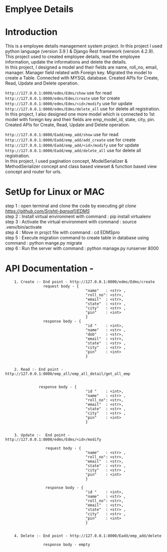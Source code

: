 # Emplyee Details

# Introduction <br>
This is a employee details management system project. In this project I used python language (version 3.9 ) & Django Rest framework (version 4.2.9). This project  used to created employee details, read the employee information, update the informations and delete the details. 
 <br>
In this project, I designed a model and their fields are name, roll_no, email, manager. Manager field related with Foreign key. Migrated the model to create a Table. Connected with MYSQL database. Created APIs for Create, Read, Update and Delete operation. <br>

`http://127.0.0.1:8000/edms/Edms/show` use for read <br> `http://127.0.0.1:8000/edms/Edms/create` use for create <br> `http://127.0.0.1:8000/edms/Edms/<id>/modify` use for update <br> `http://127.0.0.1:8000/edms/Edms/delete_all` use for delete all registration. 
<br>
In this project, I also designed one more model which is connected to 1st model with foreign key and their fields are emp_model_id, state, city, pin. Created APIs for Create, Read, Update and Delete operation. <br>

`http://127.0.0.1:8000/Eadd/emp_add/show` use for read <br> `http://127.0.0.1:8000/Eadd/emp_add/add_create` use for create <br> `http://127.0.0.1:8000/Eadd/emp_add/<id>/modify` use for update <br> `http://127.0.0.1:8000/Eadd/emp_add/delete_all` use for delete all registration. 
<br>
In this project, I used pagination concept, ModelSerializer & MethodSerializer concept and class based viewset & function based view concept and router for urls.

# SetUp for Linux or MAC <br>
step 1 : open terminal and clone the code by executing *git clone <https://github.com/Srishti-bansal1/EDMS>*
<br>
step 2 : Install virtual environment  with command : pip install virtualenv
<br>
step 3 : Activate the virtual environment with command : source  .venv/bin/activate
<br>
step 4 : Move in projct file with command : cd EDMSpro
<br>
step 5 : Execute migration command to create table in database using command : python mange.py migrate
<br>
step 6 : Run the server with command : python manage.py runserver 8000
<br>

# API Documentation -<br>
        1. Create :- End point - http://127.0.0.1:8000/edms/Edms/create
                     request body - {	
                                        "name"   : <str> ,
                                        "roll_no": <str>,
                                        "email"  : <str>,
                                        "state"  : <str> ,
                                        "city"   : <str> ,
                                        "pin"    : <int>
                                        }	
                     response body - {	
                                        "id "    : <int>,
                                        "name"   : <str> ,
                                        "dob"    : <str>,
                                        "email"  : <str>,
                                        "state"  : <str> ,
                                        "city"   : <str> ,
                                        "pin"    : <int>
                                        }
                                    	

        2. Read :- End point - http://127.0.0.1:8000/emp_all/emp_all_detail/get_all_emp
        
        
                   response body - {	
                                        "id "    : <int>,
                                        "name"   : <str> ,
                                        "roll_no": <str>,
                                        "email"  : <str>,
                                        "state"  : <str> ,
                                        "city"   : <str> ,
                                        "pin"    : <int>
                                        }	
                                        

        3. Update :-  End point - http://127.0.0.1:8000/edms/Edms/<id>/modify
        
                      request body - {	
                                        "name"   : <str> ,
                                        "roll_no": <str>,
                                        "email"  : <str>,
                                        "state"  : <str> ,
                                        "city"   : <str> ,
                                        "pin"    : <int>
                                        }	
                                    
                      response body - {	
                                        "id "    : <int>,
                                        "name"   : <str> ,
                                        "roll_no": <str>,
                                        "email"  : <str>,
                                        "state"  : <str> ,
                                        "city"   : <str> ,
                                        "pin"    : <int>
                                        }	       
                                                     
        
        4. Delete :- End point - http://127.0.0.1:8000/Eadd/emp_add/delete
    
                     response body - empty
